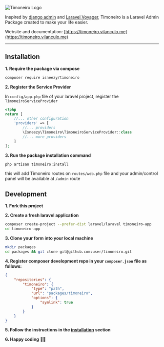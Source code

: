 ![Timoneiro Logo](resources/assets/images/logo.png)

Inspired by [django admin](https://github.com/django/django/tree/master/django/contrib/admin)
and [Laravel Voyager](https://voyager.devdojo.com/), Timoneiro is a Laravel Admin Package created to make your life easier.

Website and documentation: [https://timoneiro.vilanculo.me](https://timoneiro.vilanculo.me)

<hr>

## Installation
**1. Require the package via compose**  

```bash
composer require isneezy/timoneiro
```
**2. Register the Service Provider**

In `config/app.php` file of your laravel project, register the `TimoneiroServiceProvider`
```php
<?php
return [
    //... other configuration
    'providers' => [
        //... providers
        \Isneezy\Timoneiro\TimoneiroServiceProvider::class
        //... more providers
    ]
];
```

**3. Run the package installation command**
```bash
php artisan timoneiro:install
```
this will add Timoneiro routes on `routes/web.php` file
and your admin/control panel will be available at `/admin` route

## Development
**1. Fork this project**

**2. Create a fresh laravel application**

```bash
composer create-project --prefer-dist laravel/laravel timoneiro-app
cd timoneiro-app

```

**3. Clone your form into your local machine**

```bash
mkdir packages
cd packages && git clone git@github.com:user/timoneiro.git
```

**4. Register composer development repo in your `composer.json` file as follows:**

```json
{
    "repositories": {
        "timoneiro": {
            "type": "path",
            "url": "packages/timoneiro",
            "options": {
                "symlink": true
            }
        }
    }
}
```

**5. Follow the instructions in the [installation](#installation) section**

**6. Happy coding** :man_technologist:


